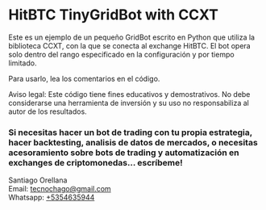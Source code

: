 
<H1>HitBTC TinyGridBot with CCXT</H1>

Este es un ejemplo de un pequeño GridBot escrito en Python que utiliza la biblioteca CCXT, con la que se conecta al exchange HitBTC. El bot opera solo dentro del rango especificado en la configuración y por tiempo limitado.

Para usarlo, lea los comentarios en el código.

Aviso legal: Este código tiene fines educativos y demostrativos. No debe considerarse una herramienta de inversión y su uso no responsabiliza al autor de los resultados.

<H3>Si necesitas hacer un bot de trading con tu propia estrategia, hacer backtesting, analisis de datos de mercados, o necesitas acesoramiento sobre bots de trading y automatización en exchanges de criptomonedas... escríbeme!</H3>

Santiago Orellana <br>
Email: <a href="mailto:tecnochago@gmail.com?Subject=Quiero%20un%20bot%20de%20trading">tecnochago@gmail.com</a><br>
Whatsapp: <a href="https://wa.me/5354635944?text=Quiero un bot de trading">+5354635944</a>

